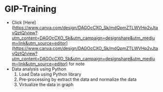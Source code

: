 # GIP-Training
- Click [Here](https://www.canva.com/design/DAGOcCXO_Sk/mdQpmZTLWVHp2vJtavQztQ/view?utm_content=DAGOcCXO_Sk&utm_campaign=designshare&utm_medium=link&utm_source=editor](https://www.canva.com/design/DAGOcCXO_Sk/mdQpmZTLWVHp2vJtavQztQ/view?utm_content=DAGOcCXO_Sk&utm_campaign=designshare&utm_medium=link&utm_source=editor) for note
- Data analysis using Python
  1. Load Data using Python library
  2. Pre-processing by extract the data and normalize the data
  3. Virtualize the data in graph
